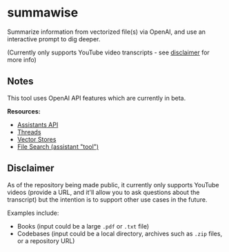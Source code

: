 # summawise
Summarize information from vectorized file(s) via OpenAI, and use an interactive prompt to dig deeper.

(Currently only supports YouTube video transcripts - see [disclaimer](https://github.com/ooojustin/summawise#Disclaimer) for more info)

## Notes

This tool uses OpenAI API features which are currently in beta.

**Resources:**
- [Assistants API](https://platform.openai.com/docs/assistants/overview)
- [Threads](https://platform.openai.com/docs/api-reference/threads)
- [Vector Stores](https://platform.openai.com/docs/api-reference/vector-stores)
- [File Search (assistant "tool")](https://platform.openai.com/docs/assistants/tools/file-search)

## Disclaimer

As of the repository being made public, it currently only supports YouTube videos (provide a URL, and it'll allow you to ask questions about the transcript) but the intention is to support other use cases in the future. 

Examples include:
- Books (input could be a large `.pdf` or `.txt` file)
- Codebases (input could be a local directory, archives such as `.zip` files, or a repository URL)
